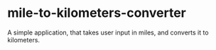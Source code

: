 # mile-to-kilometers-converter

A simple application, that takes user input in miles, and
converts it to kilometers.